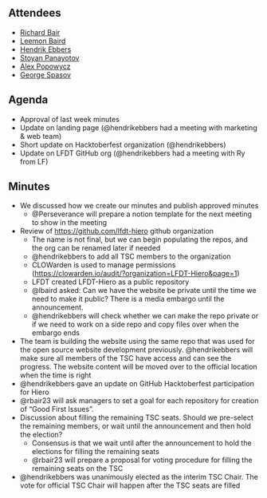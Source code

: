 ## Attendees

- [Richard Bair](https://github.com/rbair23)
- [Leemon Baird](https://github.com/lbaird)
- [Hendrik Ebbers](https://github.com/hendrikebbers)
- [Stoyan Panayotov](https://github.com/stoqnkpL)
- [Alex Popowycz](https://github.com/popowycz)
- [George Spasov](https://github.com/Perseverance)

## Agenda

- Approval of last week minutes 
- Update on landing page (@hendrikebbers had a meeting with marketing & web team)
- Short update on Hacktoberfest organization (@hendrikebbers)
- Update on LFDT GitHub org (@hendrikebbers had a meeting with Ry from LF)

## Minutes

- We discussed how we create our minutes and publish approved minutes
  - @Perseverance will prepare a notion template for the next meeting to show in the meeting
- Review of https://github.com/lfdt-hiero github organization
  - The name is not final, but we can begin populating the repos, and the org can be renamed later if needed
  - @hendrikebbers to add all TSC members to the organization
  - CLOWarden is used to manage permissions (https://clowarden.io/audit/?organization=LFDT-Hiero&page=1)
  - LFDT created LFDT-Hiero as a public repository
  - @lbaird asked: Can we have the website be private until the time we need to make it public? There is a media embargo until the announcement.
  - @hendrikebbers will check whether we can make the repo private or if we need to work on a side repo and copy files over when the embargo ends
- The team is building the website using the same repo that was used for the open source website development previously. @hendrikebbers will make sure all members of the TSC have access and can see the progress. The website content will be moved over to the official location when the time is right
- @hendrikebbers gave an update on GitHub Hacktoberfest participation for Hiero
- @rbair23 will ask managers to set a goal for each repository for creation of “Good First Issues”.
- Discussion about filling the remaining TSC seats. Should we pre-select the remaining members, or wait until the announcement and then hold the election?
  - Consensus is that we wait until after the announcement to hold the elections for filling the remaining seats
  - @rbair23 will prepare a proposal for voting procedure for filling the remaining seats on the TSC
- @hendrikebbers was unanimously elected as the interim TSC Chair. The vote for official TSC Chair will happen after the TSC seats are filled

